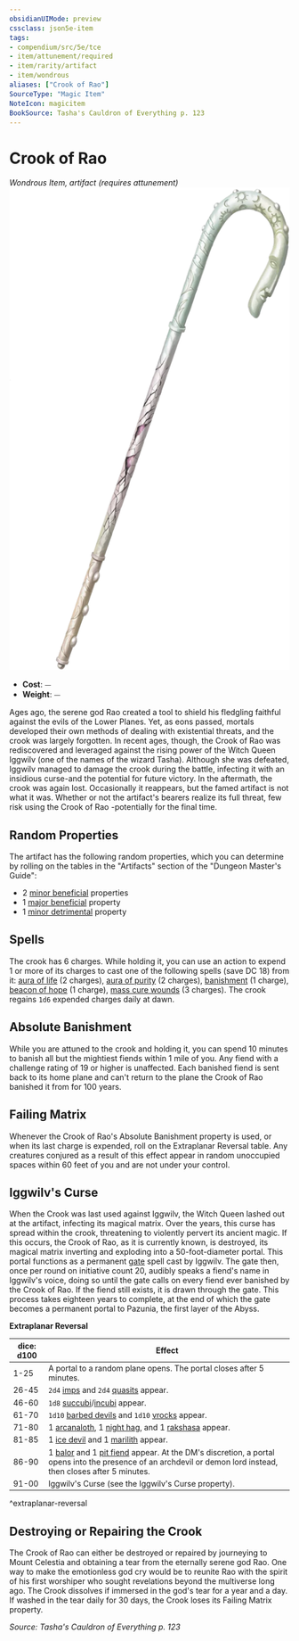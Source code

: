 ```yaml
---
obsidianUIMode: preview
cssclass: json5e-item
tags:
- compendium/src/5e/tce
- item/attunement/required
- item/rarity/artifact
- item/wondrous
aliases: ["Crook of Rao"]
SourceType: "Magic Item"
NoteIcon: magicitem
BookSource: Tasha's Cauldron of Everything p. 123
---
```

# Crook of Rao
*Wondrous Item, artifact (requires attunement)*  
![](/3-Mechanics/CLI/items/img/crook-of-rao.webp#right)  

- **Cost**: ⏤
- **Weight**: ⏤

Ages ago, the serene god Rao created a tool to shield his fledgling faithful against the evils of the Lower Planes. Yet, as eons passed, mortals developed their own methods of dealing with existential threats, and the crook was largely forgotten. In recent ages, though, the Crook of Rao was rediscovered and leveraged against the rising power of the Witch Queen Iggwilv (one of the names of the wizard Tasha). Although she was defeated, Iggwilv managed to damage the crook during the battle, infecting it with an insidious curse-and the potential for future victory. In the aftermath, the crook was again lost. Occasionally it reappears, but the famed artifact is not what it was. Whether or not the artifact's bearers realize its full threat, few risk using the Crook of Rao -potentially for the final time.

## Random Properties

The artifact has the following random properties, which you can determine by rolling on the tables in the "Artifacts" section of the "Dungeon Master's Guide":

- 2 [minor beneficial](/3-Mechanics/CLI/tables/artifact-properties-minor-beneficial-properties.md) properties  
- 1 [major beneficial](/3-Mechanics/CLI/tables/artifact-properties-major-beneficial-properties.md) property  
- 1 [minor detrimental](/3-Mechanics/CLI/tables/artifact-properties-minor-detrimental-properties.md) property  

## Spells

The crook has 6 charges. While holding it, you can use an action to expend 1 or more of its charges to cast one of the following spells (save DC 18) from it: [aura of life](/3-Mechanics/CLI/spells/aura-of-life.md) (2 charges), [aura of purity](/3-Mechanics/CLI/spells/aura-of-purity.md) (2 charges), [banishment](/3-Mechanics/CLI/spells/banishment.md) (1 charge), [beacon of hope](/3-Mechanics/CLI/spells/beacon-of-hope.md) (1 charge), [mass cure wounds](/3-Mechanics/CLI/spells/mass-cure-wounds.md) (3 charges). The crook regains `1d6` expended charges daily at dawn.

## Absolute Banishment

While you are attuned to the crook and holding it, you can spend 10 minutes to banish all but the mightiest fiends within 1 mile of you. Any fiend with a challenge rating of 19 or higher is unaffected. Each banished fiend is sent back to its home plane and can't return to the plane the Crook of Rao banished it from for 100 years.

## Failing Matrix

Whenever the Crook of Rao's Absolute Banishment property is used, or when its last charge is expended, roll on the Extraplanar Reversal table. Any creatures conjured as a result of this effect appear in random unoccupied spaces within 60 feet of you and are not under your control.

## Iggwilv's Curse

When the Crook was last used against Iggwilv, the Witch Queen lashed out at the artifact, infecting its magical matrix. Over the years, this curse has spread within the crook, threatening to violently pervert its ancient magic. If this occurs, the Crook of Rao, as it is currently known, is destroyed, its magical matrix inverting and exploding into a 50-foot-diameter portal. This portal functions as a permanent [gate](/3-Mechanics/CLI/spells/gate.md) spell cast by Iggwilv. The gate then, once per round on initiative count 20, audibly speaks a fiend's name in Iggwilv's voice, doing so until the gate calls on every fiend ever banished by the Crook of Rao. If the fiend still exists, it is drawn through the gate. This process takes eighteen years to complete, at the end of which the gate becomes a permanent portal to Pazunia, the first layer of the Abyss.

**Extraplanar Reversal**

| dice: d100 | Effect |
|------------|--------|
| 1-25 | A portal to a random plane opens. The portal closes after 5 minutes. |
| 26-45 | `2d4` [imps](/3-Mechanics/CLI/bestiary/fiend/imp.md) and `2d4` [quasits](/3-Mechanics/CLI/bestiary/fiend/quasit.md) appear. |
| 46-60 | `1d8` [succubi](/3-Mechanics/CLI/bestiary/fiend/succubus.md)/[incubi](/3-Mechanics/CLI/bestiary/fiend/incubus.md) appear. |
| 61-70 | `1d10` [barbed devils](/3-Mechanics/CLI/bestiary/fiend/barbed-devil.md) and `1d10` [vrocks](/3-Mechanics/CLI/bestiary/fiend/vrock.md) appear. |
| 71-80 | 1 [arcanaloth](/3-Mechanics/CLI/bestiary/fiend/arcanaloth.md), 1 [night hag](/3-Mechanics/CLI/bestiary/fiend/night-hag.md), and 1 [rakshasa](/3-Mechanics/CLI/bestiary/fiend/rakshasa.md) appear. |
| 81-85 | 1 [ice devil](/3-Mechanics/CLI/bestiary/fiend/ice-devil.md) and 1 [marilith](/3-Mechanics/CLI/bestiary/fiend/marilith.md) appear. |
| 86-90 | 1 [balor](/3-Mechanics/CLI/bestiary/fiend/balor.md) and 1 [pit fiend](/3-Mechanics/CLI/bestiary/fiend/pit-fiend.md) appear. At the DM's discretion, a portal opens into the presence of an archdevil or demon lord instead, then closes after 5 minutes. |
| 91-00 | Iggwilv's Curse (see the Iggwilv's Curse property). |
^extraplanar-reversal

## Destroying or Repairing the Crook

The Crook of Rao can either be destroyed or repaired by journeying to Mount Celestia and obtaining a tear from the eternally serene god Rao. One way to make the emotionless god cry would be to reunite Rao with the spirit of his first worshiper who sought revelations beyond the multiverse long ago. The Crook dissolves if immersed in the god's tear for a year and a day. If washed in the tear daily for 30 days, the Crook loses its Failing Matrix property.

*Source: Tasha's Cauldron of Everything p. 123*